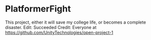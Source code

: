 # PlatformerFight
 This project, either it will save my college life, or becomes a complete disaster.
 Edit: Succeeded
 Credit: Everyone at https://github.com/UnityTechnologies/open-project-1
